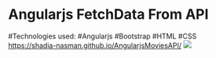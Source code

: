 # Angularjs FetchData From API
#Technologies used:
#Angularjs
#Bootstrap
#HTML
#CSS <br>
https://shadia-nasman.github.io/AngularjsMoviesAPI/
<img src="https://github.com/Shadia-Nasman/AngularjsMoviesAPI/blob/master/printscreen.png">

